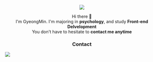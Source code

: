 <p align="center">
  <img src="https://item.kakaocdn.net/do/9b7b3f4b6511d6f1d5425ee7893b1f329f5287469802eca457586a25a096fd31"><br/>
<p>

<p align="center">
Hi there 👋</br>
I'm GyeongMin. I'm majoring in <b>psychology</b>, and study <b>Front-end Delvelopment</b></br>
You don't have to hesitate to <b>contact me anytime</b>
</p>

<h3 align="center"><b>Contact</b></h3>
<a href="버튼을 눌렀을 때 이동할 링크" target="_blank"><img src="https://img.shields.io/badge/Gmail-EA4335?style=plastic&logo=Gmail&logoColor=0D0D0D"/></a>
